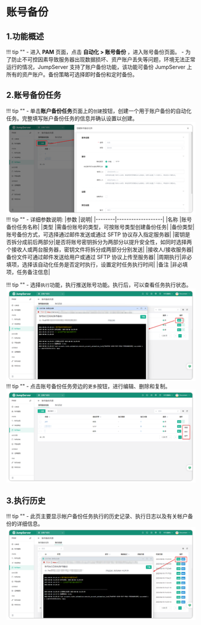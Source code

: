 # 账号备份
## 1.功能概述
!!! tip ""
    - 进入 **PAM** 页面，点击 **自动化 > 账号备份** ，进入账号备份页面。
    - 为了防止不可控因素导致服务器出现数据损坏、资产账户丢失等问题，环境无法正常运行的情况，JumpServer 支持了账户备份功能，该功能可备份 JumpServer 上所有的资产账户。备份策略可选择即时备份和定时备份。
## 2.账号备份任务
!!! tip ""
    - 单击**账户备份任务**页面上的``创建``按钮，创建一个用于账户备份的自动化任务。完整填写账户备份任务的信息并确认设置以创建。
![automation_01](../../../../img/v4_account_backup_01.png)
!!! tip ""
    - 详细参数说明:
|参数    |说明|
|--------|-------------------|
|名称    |账号备份任务名称|
|类型    |需备份账号的类型，可按账号类型创建备份任务|
|备份类型|账号备份方式，可选择通过邮件发送或通过 SFTP 协议存入指定服务器|
|密钥是否拆分成前后两部分|是否将账号密钥拆分为两部分以提升安全性，如同时选择两个接收人或两台服务器，密钥文件将拆分成两部分分别发送|
|接收人/接收服务器|备份文件可通过邮件发送给用户或通过 SFTP 协议上传至服务器|
|周期执行|非必填项，选择该自动化任务是否定时执行，设置定时任务执行时间|
|备注     |非必填项，任务备注信息|

!!! tip ""
    - 选择``执行``功能，执行推送账号功能。执行后，可以查看任务执行状态。
![automation_02](../../../../img/v4_account_backup_02.png)
!!! tip ""
    - 点击账号备份任务旁边的``更多``按钮，进行编辑、删除和复制。
![automation_03](../../../../img/v4_account_backup_03.png)
## 3.执行历史
!!! tip ""
    - 此页主要显示帐户备份任务执行的历史记录、执行日志以及有关帐户备份的详细信息。
![automation_04](../../../../img/v4_account_backup_04.png)